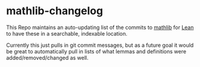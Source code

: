 # mathlib-changelog

This Repo maintains an auto-updating list of the commits to [mathlib](https://github.com/leanprover-community/mathlib) for [Lean](https://leanprover.github.io/) to have these in a searchable, indexable location.

Currently this just pulls in git commit messages, but as a future goal it would be great to automatically pull in lists of what lemmas and definitions were added/removed/changed as well.